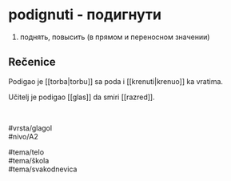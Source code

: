# podignuti - подигнути

1. поднять, повысить (в прямом и переносном значении)

## Rečenice

Podigao je [[torba|torbu]] sa poda i [[krenuti|krenuo]] ka vratima.

Učitelj je podigao [[glas]] da smiri [[razred]].

<br>

#vrsta/glagol  
#nivo/A2  

#tema/telo  
#tema/škola  
#tema/svakodnevica  
